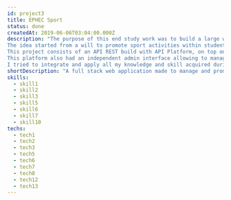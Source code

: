 ```yaml
---
id: project3
title: EPHEC Sport
status: done
createdAt: 2019-06-06T03:04:00.000Z
description: "The purpose of this end study work was to build a large web application with the latest web technologies in PHP and JavaScript.
The idea started from a will to promote sport activities within students of EPHEC and to learn new web building tools.
This project consists of an API REST build with API Platform, on top on Symfony, consumed by a single page application powered by VueJs and W3.CSS.
This platform also had an independent admin interface allowing to manage and provide the content to the end users.
I tried to integrate and apply all my knowledge and skill acquired during my school trip at EPHEC and my internship Keyros S.A., in various domain like project management, business analysis, law class, web development, etc..."
shortDescription: "A full stack web application made to manage and promote EPHEC Sport"
skills:
  - skill1
  - skill2
  - skill3
  - skill5
  - skill6
  - skill7
  - skill10  
techs:
  - tech1
  - tech2
  - tech3
  - tech5
  - tech6
  - tech7
  - tech8
  - tech12
  - tech13
---
```

